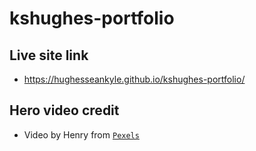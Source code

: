# kshughes-portfolio

## Live site link

- https://hughesseankyle.github.io/kshughes-portfolio/

## Hero video credit

- Video by Henry from [`Pexels`](https://www.pexels.com/video/aerial-footage-of-a-city-at-night-5396826/)

